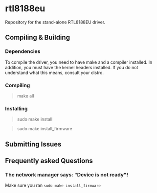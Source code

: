 rtl8188eu
=========

Repository for the stand-alone RTL8188EU driver.

Compiling & Building
---------
### Dependencies
To compile the driver, you need to have make and a compiler installed. In addition,
you must have the kernel headers installed. If you do not understand what this means,
consult your distro.
### Compiling

> make all

### Installing

> sudo make install

> sudo make install_firmware

Submitting Issues
---------

Frequently asked Questions
---------

### The network manager says: "Device is not ready"!
Make sure you ran `sudo make install_firmware`

